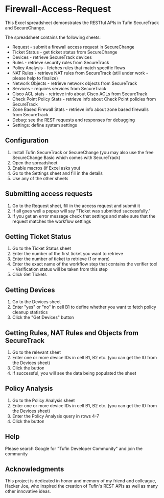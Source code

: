 Firewall-Access-Request
=======================

This Excel spreadsheet demonstrates the RESTful APIs in Tufin SecureTrack and SecureChange.

The spreadsheet contains the following sheets:  
- Request - submit a firewall access request in SecureChange
- Ticket Status - get ticket status from SecureChange
- Devices - retrieve SecureTrack devices
- Rules - retrieve security rules from SecureTrack  
- Policy Analysis - fetches rules that match specific flows
- NAT Rules - retrieve NAT rules from SecureTrack  (still under work - please help to finalize)
- Network Objects - retrieve network objects from SecureTrack
- Services - requires services from SecureTrack
- Cisco ACL stats - retrieve info about Cisco ACLs from SecureTrack  
- Check Point Policy Stats -  retrieve info about Check Point policies from SecureTrack
- Zone Based Firewall Stats - retrieve info about zone based firewalls from SecureTrack
- Debug: see the REST requests and responses for debugging
- Settings: define system settings

Configuration
-------------
1. Install Tufin SecureTrack or SecureChange (you may also use the free SecureChange Basic which comes with SecureTrack)  
2. Open the spreadsheet  
3. Enable macros (if Excel asks you)  
4. Go to the Settings sheet and fill in the details  
5. Use any of the other sheets  

Submitting access requests
--------------------------
1. Go to the Request sheet, fill in the access request and submit it  
2. If all goes well a popup will say "Ticket was submitted successfully."  
3. If you get an error message check that settings and make sure that the request matches the workflow settings  

Getting Ticket Status
---------------------
1. Go to the Ticket Status sheet
2. Enter the number of the first ticket you want to retrieve
3. Enter the number of ticket to retrieve (1 or more)
4. Enter the exact name of the workflow step that contains the verifier tool - Verification status will be taken from this step
5. Click Get Tickets

Getting Devices
---------------
1. Go to the Devices sheet  
2. Enter "yes" or "no" in cell B1 to define whether you want to fetch policy cleanup statistics  
3. Click the "Get Devices" button  

Getting Rules, NAT Rules and Objects from SecureTrack
-----------------------------------------------------
1. Go to the relevant sheet  
2. Enter one or more device IDs in cell B1, B2 etc. (you can get the ID from the Devices sheet)  
3. Click the button  
4. If successful, you will see the data being populated the sheet  

Policy Analysis
---------------
1. Go to the Policy Analysis sheet
2. Enter one or more device IDs in cell B1, B2 etc. (you can get the ID from the Devices sheet)  
3. Enter the Policy Analysis query in rows 4-7
3. Click the button  

Help
----
Please search Google for "Tufin Developer Community" and join the community

Acknowledgments
---------------
This project is dedicated in honor and memory of my friend and colleague, Hacker Joe, who inspired the creation of Tufin's REST APIs as well as many other innovative ideas.
